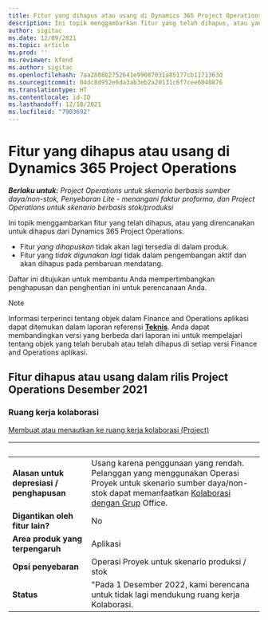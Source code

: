 ```yaml
---
title: Fitur yang dihapus atau usang di Dynamics 365 Project Operations
description: Ini topik menggambarkan fitur yang telah dihapus, atau yang direncanakan untuk dihapus dari Dynamics 365 Project Operations.
author: sigitac
ms.date: 12/09/2021
ms.topic: article
ms.prod: ''
ms.reviewer: kfend
ms.author: sigitac
ms.openlocfilehash: 7aa2888b2752641e99087031a85177cb1171363d
ms.sourcegitcommit: 04dc8d952e6da3ab3eb2a20131c6f7cee6040876
ms.translationtype: HT
ms.contentlocale: id-ID
ms.lasthandoff: 12/10/2021
ms.locfileid: "7903692"
---
```

# <a name="removed-or-deprecated-features-in-dynamics-365-project-operations"></a>Fitur yang dihapus atau usang di Dynamics 365 Project Operations

_**Berlaku untuk:** Project Operations untuk skenario berbasis sumber daya/non-stok, Penyebaran Lite - menangani faktur proforma, dan Project Operations untuk skenario berbasis stok/produksi_

Ini topik menggambarkan fitur yang telah dihapus, atau yang direncanakan untuk dihapus dari Dynamics 365 Project Operations.

- Fitur *yang dihapuskan* tidak akan lagi tersedia di dalam produk.
- Fitur yang *tidak digunakan lagi* tidak dalam pengembangan aktif dan akan dihapus pada pembaruan mendatang.

Daftar ini ditujukan untuk membantu Anda mempertimbangkan penghapusan dan penghentian ini untuk perencanaan Anda.

> [!NOTE]
> Informasi terperinci tentang objek dalam Finance and Operations aplikasi dapat ditemukan dalam laporan referensi [**Teknis**](/dynamics/s-e/global/axtechrefrep_61). Anda dapat membandingkan versi yang berbeda dari laporan ini untuk mempelajari tentang objek yang telah berubah atau telah dihapus di setiap versi Finance and Operations aplikasi.

## <a name="features-removed-or-deprecated-in-the-project-operations-december-2021-release"></a>Fitur dihapus atau usang dalam rilis Project Operations Desember 2021

### <a name="collaboration-workspaces"></a>Ruang kerja kolaborasi

[Membuat atau menautkan ke ruang kerja kolaborasi (Project)](/dynamicsax-2012/appuser-itpro/create-or-link-to-a-collaboration-workspace-project)

| &nbsp; | &nbsp; |
|--------|--------|
| **Alasan untuk depresiasi / penghapusan** | Usang karena penggunaan yang rendah. Pelanggan yang menggunakan Operasi Proyek untuk skenario sumber daya/non-stok dapat memanfaatkan [Kolaborasi dengan Grup](../project-management/collaboration-groups.md) Office. |
| **Digantikan oleh fitur lain?** | No |
| **Area produk yang terpengaruh** | Aplikasi  |
| **Opsi penyebaran** | Operasi Proyek untuk skenario produksi / stok |
| **Status** | "Pada 1 Desember 2022, kami berencana untuk tidak lagi mendukung ruang kerja Kolaborasi. |
